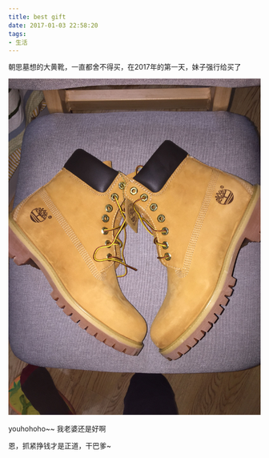 ```yaml
---
title: best gift
date: 2017-01-03 22:58:20
tags:
- 生活
---
```


朝思墓想的大黄靴，一直都舍不得买，在2017年的第一天，妹子强行给买了

![timberland][1]

<!-- more -->

youhohoho~~ 我老婆还是好啊

恩，抓紧挣钱才是正道，干巴爹~

[1]: /img/timberland.jpg